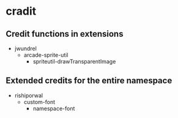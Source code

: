 # cradit

## Credit functions in extensions

* jwundrel
  - arcade-sprite-util
    - spriteutil-drawTransparentImage

## Extended credits for the entire namespace

* rishiporwal
  - custom-font
    - namespace-font

